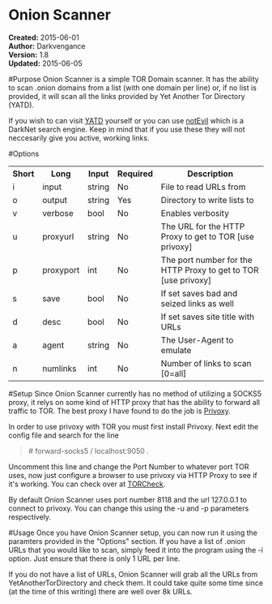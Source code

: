 Onion Scanner
=============
**Created:** 2015-06-01<br>
**Author:** Darkvengance<br>
**Version:** 1.8<br>
**Updated:** 2015-06-05<br>

#Purpose
Onion Scanner is a simple TOR Domain scanner.  It has the ability to
scan .onion domains from a list (with one domain per line) or,
if no list is provided, it will scan all the links provided by
Yet Another Tor Directory (YATD).

If you wish to can visit <a href="http://bdpuqvsqmphctrcs.onion/">YATD</a>
yourself or you can use <a href="http://hss3uro2hsxfogfq.onion/">notEvil</a> which is a DarkNet search engine.
Keep in mind that if you use these they will not neccesarily give you
active, working links.

#Options

<table>
<tr><th>Short</th><th>Long</th><th>Input</th><th>Required</th><th>Description</th></tr>
<tr><td>i</td><td>input</td><td>string</td><td>No</td><td>File to read URLs from</td></tr>
<tr><td>o</td><td>output</td><td>string</td><td>Yes</td><td>Directory to write lists to</td></tr>
<tr><td>v</td><td>verbose</td><td>bool</td><td>No</td><td>Enables verbosity</td></tr>
<tr><td>u</td><td>proxyurl</td><td>string</td><td>No</td><td>The URL for the HTTP Proxy to get to TOR [use privoxy]</td></tr>
<tr><td>p</td><td>proxyport</td><td>int</td><td>No</td><td>The port number for the HTTP Proxy to get to TOR [use privoxy]</td></tr>
<tr><td>s</td><td>save</td><td>bool</td><td>No</td><td>If set saves bad and seized links as well</td></tr>
<tr><td>d</td><td>desc</td><td>bool</td><td>No</td><td>If set saves site title with URLs</td></tr>
<tr><td>a</td><td>agent</td><td>string</td><td>No</td><td>The User-Agent to emulate</td></tr>
<tr><td>n</td><td>numlinks</td><td>int</td><td>No</td><td>Number of links to scan [0=all]</td></tr>
</table>

#Setup
Since Onion Scanner currently has no method of utilizing a SOCKS5 proxy, it relys on some kind of HTTP proxy that has the ability to forward all traffic to TOR.  The best proxy I have found to do the job is <a href="http://privoxy.org/">Privoxy</a>.

In order to use privoxy with TOR you must first install Privoxy.  Next edit the config file and search for the line
>\# forward-socks5 / localhost:9050 .

Uncomment this line and change the Port Number to whatever port TOR uses, now just configure a browser to use privoxy via HTTP Proxy to see if it's working.  You can check over at <a href="https://check.torproject.org/">TORCheck</a>.

By default Onion Scanner uses port number 8118 and the url 127.0.0.1 to connect to privoxy.  You can change this using the \-u and \-p parameters respectively.

#Usage
Once you have Onion Scanner setup, you can now run it using the paramters provided in the "Options" section.  If you have a list of .onion URLs that you would like to scan, simply feed it into the program using the \-i option.  Just ensure that there is only 1 URL per line.

If you do not have a list of URLs, Onion Scanner will grab all the URLs from YetAnotherTorDirectory and check them.  It could take quite some time since (at the time of this writing) there are well over 8k URLs.